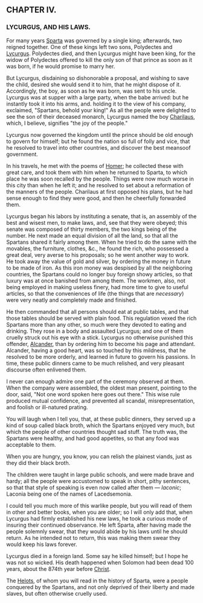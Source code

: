 ## CHAPTER IV.

### LYCURGUS, AND HIS LAWS.

For many years [Sparta](https://en.wikipedia.org/wiki/Sparta) was governed by a single king; afterwards, two reigned together. One of these kings left two sons, Polydectes and [Lycurgus](https://en.wikipedia.org/wiki/Lycurgus_(lawgiver)). Polydectes died, and then Lycurgus might have been king, for the widow of Polydectes offered to kill the only son of that prince as soon as it was born, if he would promise to marry her.

But Lycurgus, disdaining so dishonorable a proposal, and wishing to save the child, desired she would send it to him, that he might dispose of it. Accordingly, the boy, as soon as he was born, was sent to his uncle. Lycurgus was at supper with a large party, when the babe arrived: but he instantly took it into his arms, and. holding it to the view of his company, exclaimed, "Spartans, behold your king!" As all the people were delighted to see the son of their deceased monarch, Lycurgus named the boy [Charilaus](https://en.wikipedia.org/wiki/Charilaus), which, I believe, signifies "the joy of the people."

Lycurgus now governed the kingdom until the prince should be old enough to govern for himself; but he found the nation so full of folly and vice, that he resolved to travel into other countries, and discover the best meansoof government.

In his travels, he met with the poems of [Homer](https://en.wikipedia.org/wiki/Homer); he collected these with great care, and took them with him when he returned to Sparta, to which place he was soon recalled by the people. Things were now much worse in this city than when he left it; and he resolved to set about a reformation of the manners of the people. Charilaus at first opposed his plans, but he had sense enough to find they were good, and then he cheerfully forwarded them.

Lycurgus began his labors by instituting a senate, that is, an assembly of the best and wisest men, to make laws, and, see that they were obeyed; this senate was composed of thirty members, the two kings being of the number. He next made an equal division of all the land, so that all the Spartans shared it fairly among them. When he tried to do the same with the movables, the furniture, clothes, &c., he found the rich, who possessed a great deal, very averse to his proposals; so he went another way to work. He took away the value of gold and silver, by ordering the money in future to be made of iron. As this iron money was despised by all the neighboring countries, the Spartans could no longer buy foreign showy articles, so that luxury was at once banished from among them. The workmen, also, not being employed in making useless finery, had more time to give to useful articles, so that the conveniences of life (the things that are *necessary*) were very neatly and completely made and finished.

He then commanded that all persons should eat at public tables, and that those tables should be served with plain food. This regulation vexed the rich Spartans more than any other, so much were they devoted to eating and drinking. They rose in a body and assaulted Lycurgus; and one of them cruelly struck out his eye with a stick. Lycurgus no otherwise punished this offender, [Alcander](https://en.wikipedia.org/wiki/Alcander), than by ordering him to become his page and attendant. Alcander, having a good heart, was so touched by this mildness, that he resolved to be more orderly, and learned in future to govern his passions. In time, these public dinners came to be much relished, and very pleasant discourse often enlivened them.

I never can enough admire one part of the ceremony observed at them. When the company were assembled, the oldest man present, pointing to the door, said, "Not one word spoken here goes out there." This wise rule produced mutual confidence, and prevented all scandal, misrepresentation, and foolish or ill-natured prating.

You will laugh when I tell you, that, at these public dinners, they served up a kind of soup called black broth, which the Spartans enjoyed very much, but which the people of other countries thought sad stuff. The truth was, the Spartans were healthy, and had good appetites, so that any food was acceptable to them.

When you are hungry, you know, you can relish the plainest viands, just as they did their black broth.

The children were taught in large public schools, and were made brave and hardy; all the people were accustomed to speak in short, pithy sentences, so that that style of speaking is even now called after them — *laconic*; Laconia being one of the names of Lacedsemonia.

I could tell you much more of this warlike people, but you will read of them in other and better books, when you are older; so I will only add that, when Lycurgus had firmly established his new laws, he took a curious mode of insuring their continued observance. He left Sparta, after having made the people solemnly swear, that they would abide by his laws until he should return. As he intended not to return, this was making them swear they would keep his laws forever.

Lycurgus died in a foreign land. Some say he killed himself; but I hope he was not so wicked. His death happened when Solomon had been dead 100 years, about the 874th year before [Christ](https://en.wikipedia.org/wiki/Christ).

The [Helots](https://en.wikipedia.org/wiki/Helots), of whom you will read in the history of Sparta, were a people conquered by the Spartans, and not only deprived of their liberty and made slaves, but often otherwise cruelly used.
